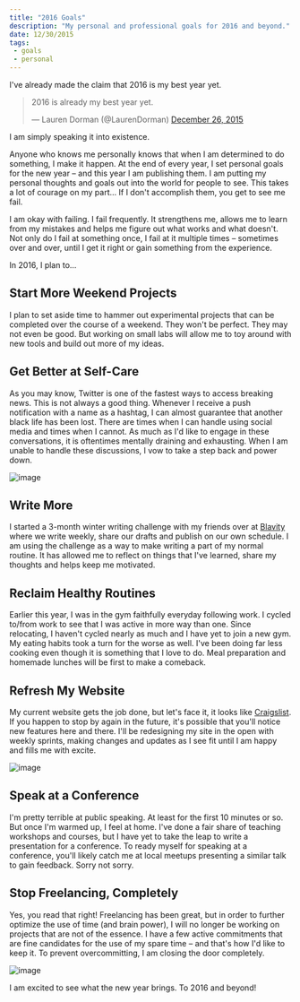 ```yaml
---
title: "2016 Goals"
description: "My personal and professional goals for 2016 and beyond."
date: 12/30/2015
tags:
 - goals
 - personal
---
```


I've already made the claim that 2016 is my best year yet.

<blockquote class="twitter-tweet" lang="en"><p lang="en" dir="ltr">2016 is already my best year yet.</p>&mdash; Lauren Dorman (@LaurenDorman) <a href="https://twitter.com/LaurenDorman/status/680557582449270784">December 26, 2015</a></blockquote>
<script async src="//platform.twitter.com/widgets.js" charset="utf-8"></script>

I am simply speaking it into existence.
 
Anyone who knows me personally knows that when I am determined to do something, I make it happen. At the end of every year, I set personal goals for the new year – and this year I am publishing them. I am putting my personal thoughts and goals out into the world for people to see. This takes a lot of courage on my part… If I don't accomplish them, you get to see me fail.

I am okay with failing. I fail frequently. It strengthens me, allows me to learn from my mistakes and helps me figure out what works and what doesn't. Not only do I fail at something once, I fail at it multiple times – sometimes over and over, until I get it right or gain something from the experience.

In 2016, I plan to...

## Start More Weekend Projects
I plan to set aside time to hammer out experimental projects that can be completed over the course of a weekend. They won't be perfect. They may not even be good. But working on small labs will allow me to toy around with new tools and build out more of my ideas.

## Get Better at Self-Care
As you may know, Twitter is one of the fastest ways to access breaking news. This is not always a good thing. Whenever I receive a push notification with a name as a hashtag, I can almost guarantee that another black life has been lost. There are times when I can handle using social media and times when I cannot. As much as I'd like to engage in these conversations, it is oftentimes mentally draining and exhausting. When I am unable to handle these discussions, I vow to take a step back and power down.

![image](http://i.giphy.com/qvonEDAOcgwVO.gif)

## Write More
I started a 3-month winter writing challenge with my friends over at [Blavity](https://twitter.com/blavity) where we write weekly, share our drafts and publish on our own schedule. I am using the challenge as a way to make writing a part of my normal routine. It has allowed me to reflect on things that I've learned, share my thoughts and helps keep me motivated.

## Reclaim Healthy Routines
Earlier this year, I was in the gym faithfully everyday following work. I cycled to/from work to see that I was active in more way than one. Since relocating, I haven't cycled nearly as much and I have yet to join a new gym. My eating habits took a turn for the worse as well. I've been doing far less cooking even though it is something that I love to do. Meal preparation and homemade lunches will be first to make a comeback.

## Refresh My Website
My current website gets the job done, but let's face it, it looks like [Craigslist](http://craigslist.org). If you happen to stop by again in the future, it's possible that you'll notice new features here and there. I'll be redesigning my site in the open with weekly sprints, making changes and updates as I see fit until I am happy and fills me with excite.

![image](http://i.giphy.com/72A2VJk8wQRlS.gifSpeak)

## Speak at a Conference
I'm pretty terrible at public speaking. At least for the first 10 minutes or so. But once I'm warmed up, I feel at home. I've done a fair share of teaching workshops and courses, but I have yet to take the leap to write a presentation for a conference. To ready myself for speaking at a conference, you'll likely catch me at local meetups presenting a similar talk to gain feedback. Sorry not sorry.

## Stop Freelancing, Completely
Yes, you read that right! Freelancing has been great, but in order to further optimize the use of time (and brain power), I will no longer be working on projects that are not of the essence. I have a few active commitments that are fine candidates for the use of my spare time – and that's how I'd like to keep it. To prevent overcommitting, I am closing the door completely.

![image](http://i.giphy.com/RA8poJqg54vq8.gif)

I am excited to see what the new year brings. To 2016 and beyond!